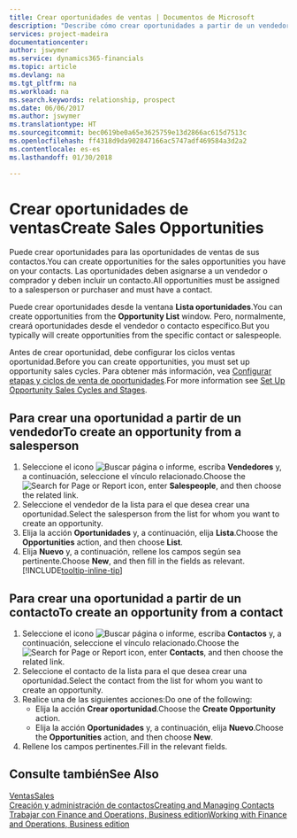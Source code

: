 ```yaml
---
title: Crear oportunidades de ventas | Documentos de Microsoft
description: "Describe cómo crear oportunidades a partir de un vendedor o un contacto en Finance and Operations, Business edition."
services: project-madeira
documentationcenter: 
author: jswymer
ms.service: dynamics365-financials
ms.topic: article
ms.devlang: na
ms.tgt_pltfrm: na
ms.workload: na
ms.search.keywords: relationship, prospect
ms.date: 06/06/2017
ms.author: jswymer
ms.translationtype: HT
ms.sourcegitcommit: bec0619be0a65e3625759e13d2866ac615d7513c
ms.openlocfilehash: ff4318d9da902847166ac5747adf469584a3d2a2
ms.contentlocale: es-es
ms.lasthandoff: 01/30/2018

---
```

# <a name="create-sales-opportunities"></a><span data-ttu-id="c487e-103">Crear oportunidades de ventas</span><span class="sxs-lookup"><span data-stu-id="c487e-103">Create Sales Opportunities</span></span>
<span data-ttu-id="c487e-104">Puede crear oportunidades para las oportunidades de ventas de sus contactos.</span><span class="sxs-lookup"><span data-stu-id="c487e-104">You can create opportunities for the sales opportunities you have on your contacts.</span></span> <span data-ttu-id="c487e-105">Las oportunidades deben asignarse a un vendedor o comprador y deben incluir un contacto.</span><span class="sxs-lookup"><span data-stu-id="c487e-105">All opportunities must be assigned to a salesperson or purchaser and must have a contact.</span></span>

<span data-ttu-id="c487e-106">Puede crear oportunidades desde la ventana **Lista oportunidades**.</span><span class="sxs-lookup"><span data-stu-id="c487e-106">You can create opportunities from the **Opportunity List** window.</span></span> <span data-ttu-id="c487e-107">Pero, normalmente, creará oportunidades desde el vendedor o contacto específico.</span><span class="sxs-lookup"><span data-stu-id="c487e-107">But you typically will create opportunities from the specific contact or salespeople.</span></span>

<span data-ttu-id="c487e-108">Antes de crear oportunidad, debe configurar los ciclos ventas oportunidad.</span><span class="sxs-lookup"><span data-stu-id="c487e-108">Before you can create opportunities, you must set up opportunity sales cycles.</span></span> <span data-ttu-id="c487e-109">Para obtener más información, vea [Configurar etapas y ciclos de venta de oportunidades](marketing-how-setup-opportunity-sales-cycles-stages.md).</span><span class="sxs-lookup"><span data-stu-id="c487e-109">For more information see [Set Up Opportunity Sales Cycles and Stages](marketing-how-setup-opportunity-sales-cycles-stages.md).</span></span>

## <a name="to-create-an-opportunity-from-a-salesperson"></a><span data-ttu-id="c487e-110">Para crear una oportunidad a partir de un vendedor</span><span class="sxs-lookup"><span data-stu-id="c487e-110">To create an opportunity from a salesperson</span></span>
1. <span data-ttu-id="c487e-111">Seleccione el icono ![Buscar página o informe](media/ui-search/search_small.png "icono Buscar página o informe"), escriba **Vendedores** y, a continuación, seleccione el vínculo relacionado.</span><span class="sxs-lookup"><span data-stu-id="c487e-111">Choose the ![Search for Page or Report](media/ui-search/search_small.png "Search for Page or Report icon") icon, enter **Salespeople**, and then choose the related link.</span></span>
2. <span data-ttu-id="c487e-112">Seleccione el vendedor de la lista para el que desea crear una oportunidad.</span><span class="sxs-lookup"><span data-stu-id="c487e-112">Select the salesperson from the list for whom you want to create an opportunity.</span></span>
3. <span data-ttu-id="c487e-113">Elija la acción **Oportunidades** y, a continuación, elija **Lista**.</span><span class="sxs-lookup"><span data-stu-id="c487e-113">Choose the **Opportunities** action, and then choose **List**.</span></span>
4. <span data-ttu-id="c487e-114">Elija **Nuevo** y, a continuación, rellene los campos según sea pertinente.</span><span class="sxs-lookup"><span data-stu-id="c487e-114">Choose **New**, and then fill in the fields as relevant.</span></span> [!INCLUDE[tooltip-inline-tip](includes/tooltip-inline-tip_md.md)]  



## <a name="to-create-an-opportunity-from-a-contact"></a><span data-ttu-id="c487e-115">Para crear una oportunidad a partir de un contacto</span><span class="sxs-lookup"><span data-stu-id="c487e-115">To create an opportunity from a contact</span></span>
1. <span data-ttu-id="c487e-116">Seleccione el icono ![Buscar página o informe](media/ui-search/search_small.png "icono Buscar página o informe"), escriba **Contactos** y, a continuación, seleccione el vínculo relacionado.</span><span class="sxs-lookup"><span data-stu-id="c487e-116">Choose the ![Search for Page or Report](media/ui-search/search_small.png "Search for Page or Report icon") icon, enter **Contacts**, and then choose the related link.</span></span>
2. <span data-ttu-id="c487e-117">Seleccione el contacto de la lista para el que desea crear una oportunidad.</span><span class="sxs-lookup"><span data-stu-id="c487e-117">Select the contact from the list for whom you want to create an opportunity.</span></span>
3. <span data-ttu-id="c487e-118">Realice una de las siguientes acciones:</span><span class="sxs-lookup"><span data-stu-id="c487e-118">Do one of the following:</span></span>
   * <span data-ttu-id="c487e-119">Elija la acción **Crear oportunidad**.</span><span class="sxs-lookup"><span data-stu-id="c487e-119">Choose the **Create Opportunity** action.</span></span>
   * <span data-ttu-id="c487e-120">Elija la acción **Oportunidades** y, a continuación, elija **Nuevo**.</span><span class="sxs-lookup"><span data-stu-id="c487e-120">Choose the  **Opportunities** action, and then choose **New**.</span></span>
4. <span data-ttu-id="c487e-121">Rellene los campos pertinentes.</span><span class="sxs-lookup"><span data-stu-id="c487e-121">Fill in the relevant fields.</span></span>

## <a name="see-also"></a><span data-ttu-id="c487e-122">Consulte también</span><span class="sxs-lookup"><span data-stu-id="c487e-122">See Also</span></span>
[<span data-ttu-id="c487e-123">Ventas</span><span class="sxs-lookup"><span data-stu-id="c487e-123">Sales</span></span>](sales-manage-sales.md)  
[<span data-ttu-id="c487e-124">Creación y administración de contactos</span><span class="sxs-lookup"><span data-stu-id="c487e-124">Creating and Managing Contacts</span></span>](marketing-contacts.md)  
[<span data-ttu-id="c487e-125">Trabajar con Finance and Operations, Business edition</span><span class="sxs-lookup"><span data-stu-id="c487e-125">Working with Finance and Operations, Business edition</span></span>](ui-work-product.md)

